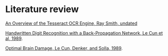# Literature review
<p><a href="https://pdfs.semanticscholar.org/eacd/1319c5a0d5642ff9b2b187579edb844dee3f.pdf"> An Overview of the Tesseract OCR Engine, Ray Smith, undated</a></p>
<p><a href="http://papers.nips.cc/paper/293-handwritten-digit-recognition-with-a-back-propagation-network.pdf"> Handwritten Digit Recognition with a Back-Propagation Network, Le Cun et al, 1989</a>.</p>
<p><a href="https://papers.nips.cc/paper/250-optimal-brain-damage.pdf"> Optimal Brain Damage, Le Cun, Denker, and Solla, 1989</a>.</p>
